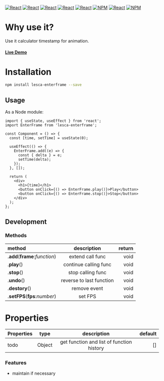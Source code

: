 [![React](https://img.shields.io/badge/-ReactJs-61DAFB?style=for-the-badge&logo=react&logoColor=white)](https://zh-hant.reactjs.org/)
[![React](https://img.shields.io/badge/Less-1d365d?style=for-the-badge&logo=less&logoColor=white)](https://lesscss.org/)
[![React](https://img.shields.io/badge/Typescript-4277c0?style=for-the-badge&logo=typescript&logoColor=white)](https://www.typescriptlang.org/)
[![React](https://img.shields.io/badge/HTML5-E34F26?style=for-the-badge&logo=html5&logoColor=white)](https://www.w3schools.com/html/)
[![React](https://img.shields.io/badge/-CSS3-1572B6?style=for-the-badge&logo=css3&logoColor=white)](https://www.w3schools.com/css/)
[![NPM](https://img.shields.io/badge/NPM-ba443f?style=for-the-badge&logo=npm&logoColor=white)](https://www.npmjs.com/)
[![React](https://img.shields.io/badge/Node.js-43853D?style=for-the-badge&logo=node.js&logoColor=white)](https://nodejs.org/en/)
[![NPM](https://img.shields.io/badge/DEV-Jameshsu1125-9cf?style=for-the-badge)](https://www.npmjs.com/~jameshsu1125)

# Why use it?

Use it calculator timestamp for animation.

#### [Live Demo](https://jameshsu1125.github.io/lesca-enterframe/)

# Installation

```sh
npm install lesca-enterframe --save
```

## Usage

As a Node module:

```JSX
import { useState, useEffect } from 'react';
import EnterFrame from 'lesca-enterframe';

const Component = () => {
  const [time, setTime] = useState(0);

  useEffect(() => {
    EnterFrame.add((e) => {
      const { delta } = e;
      setTime(delta);
    });
  }, []);

  return (
    <div>
      <h1>{time}</h1>
      <button onClick={() => EnterFrame.play()}>Play</button>
      <button onClick={() => EnterFrame.stop()}>Stop</button>
    </div>
  );
};
```

## Development

### Methods

| method                         |       description        | return |
| :----------------------------- | :----------------------: | -----: |
| .**add**(**frame**:_function_) |     extend call func     |   void |
| .**play**()                    |  continue calling func   |   void |
| .**stop**()                    |    stop calling func     |   void |
| .**undo**()                    | reverse to last function |   void |
| .**destory**()                 |       remove event       |   void |
| .**setFPS**(**fps**:_number_)  |         set FPS          |   void |

# Properties

| Properties |  type  |                description                | default |
| :--------- | :----: | :---------------------------------------: | ------: |
| todo       | Object | get function and list of function history |      [] |

### Features

- maintain if necessary
